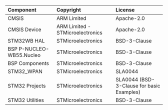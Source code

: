 | Component                       | Copyright                          | License                                   |
|:---------                       |:----------                         |:-------                                   |
| CMSIS                           | ARM Limited                        | Apache-2.0                                |
| CMSIS Device                    | ARM Limited - STMicroelectronics   | Apache-2.0                                |
| STM32WB HAL                     | STMicroelectronics                 | BSD-3-Clause                              |
| BSP P-NUCLEO-WB55.Nucleo        | STMicroelectronics                 | BSD-3-Clause                              |
| BSP Components                  | STMicroelectronics                 | BSD-3-Clause                              |
| STM32_WPAN                      | STMicroelectronics                 | SLA0044                                   |
| STM32 Projects                  | STMicroelectronics                 | SLA0044 (BSD-3-Clause for basic Examples) |
| STM32 Utilities                 | STMicroelectronics                 | BSD-3-Clause                              |